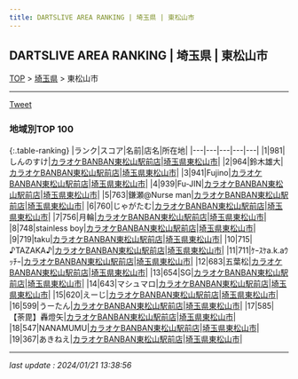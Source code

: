 ```yaml
---
title: DARTSLIVE AREA RANKING | 埼玉県 | 東松山市
---
```

## DARTSLIVE AREA RANKING | 埼玉県 | 東松山市

[TOP](/darts/rank/) > [埼玉県](/darts/rank/埼玉県/) > 東松山市

___

<a href="https://twitter.com/share?ref_src=twsrc%5Etfw" data-text="DARTSLIVE AREA RANKING | 埼玉県東松山市" class="twitter-share-button" data-via="DARTSLIVE" data-hashtags="DARTSLIVE" data-related="DARTSLIVE" data-show-count="false">Tweet</a>

### 地域別TOP 100

{:.table-ranking}
|ランク|スコア|名前|店名|所在地|
|---|---|---|---|---|
|1|981|しんのすけ|<a href="https://search.dartslive.com/jp/shop/90599e9d01166a770d9b047a20a7ba1e">カラオケBANBAN東松山駅前店</a>|<a href="/darts/rank/埼玉県/東松山市">埼玉県東松山市</a>|
|2|964|鈴木雄大|<a href="https://search.dartslive.com/jp/shop/90599e9d01166a770d9b047a20a7ba1e">カラオケBANBAN東松山駅前店</a>|<a href="/darts/rank/埼玉県/東松山市">埼玉県東松山市</a>|
|3|941|Fujino|<a href="https://search.dartslive.com/jp/shop/90599e9d01166a770d9b047a20a7ba1e">カラオケBANBAN東松山駅前店</a>|<a href="/darts/rank/埼玉県/東松山市">埼玉県東松山市</a>|
|4|939|Fu-JIN|<a href="https://search.dartslive.com/jp/shop/90599e9d01166a770d9b047a20a7ba1e">カラオケBANBAN東松山駅前店</a>|<a href="/darts/rank/埼玉県/東松山市">埼玉県東松山市</a>|
|5|763|鎌瀬@Nurse man|<a href="https://search.dartslive.com/jp/shop/90599e9d01166a770d9b047a20a7ba1e">カラオケBANBAN東松山駅前店</a>|<a href="/darts/rank/埼玉県/東松山市">埼玉県東松山市</a>|
|6|760|じゃがたむ|<a href="https://search.dartslive.com/jp/shop/90599e9d01166a770d9b047a20a7ba1e">カラオケBANBAN東松山駅前店</a>|<a href="/darts/rank/埼玉県/東松山市">埼玉県東松山市</a>|
|7|756|月輪|<a href="https://search.dartslive.com/jp/shop/90599e9d01166a770d9b047a20a7ba1e">カラオケBANBAN東松山駅前店</a>|<a href="/darts/rank/埼玉県/東松山市">埼玉県東松山市</a>|
|8|748|stainless boy|<a href="https://search.dartslive.com/jp/shop/90599e9d01166a770d9b047a20a7ba1e">カラオケBANBAN東松山駅前店</a>|<a href="/darts/rank/埼玉県/東松山市">埼玉県東松山市</a>|
|9|719|taku|<a href="https://search.dartslive.com/jp/shop/90599e9d01166a770d9b047a20a7ba1e">カラオケBANBAN東松山駅前店</a>|<a href="/darts/rank/埼玉県/東松山市">埼玉県東松山市</a>|
|10|715|♪TAZAKA♪|<a href="https://search.dartslive.com/jp/shop/90599e9d01166a770d9b047a20a7ba1e">カラオケBANBAN東松山駅前店</a>|<a href="/darts/rank/埼玉県/東松山市">埼玉県東松山市</a>|
|11|711|ｹｰｽｹa.k.aｳｯﾁｰ|<a href="https://search.dartslive.com/jp/shop/90599e9d01166a770d9b047a20a7ba1e">カラオケBANBAN東松山駅前店</a>|<a href="/darts/rank/埼玉県/東松山市">埼玉県東松山市</a>|
|12|683|五葉松|<a href="https://search.dartslive.com/jp/shop/90599e9d01166a770d9b047a20a7ba1e">カラオケBANBAN東松山駅前店</a>|<a href="/darts/rank/埼玉県/東松山市">埼玉県東松山市</a>|
|13|654|SG|<a href="https://search.dartslive.com/jp/shop/90599e9d01166a770d9b047a20a7ba1e">カラオケBANBAN東松山駅前店</a>|<a href="/darts/rank/埼玉県/東松山市">埼玉県東松山市</a>|
|14|643|マシュマロ|<a href="https://search.dartslive.com/jp/shop/90599e9d01166a770d9b047a20a7ba1e">カラオケBANBAN東松山駅前店</a>|<a href="/darts/rank/埼玉県/東松山市">埼玉県東松山市</a>|
|15|620|えーじ|<a href="https://search.dartslive.com/jp/shop/90599e9d01166a770d9b047a20a7ba1e">カラオケBANBAN東松山駅前店</a>|<a href="/darts/rank/埼玉県/東松山市">埼玉県東松山市</a>|
|16|599|うーたん|<a href="https://search.dartslive.com/jp/shop/90599e9d01166a770d9b047a20a7ba1e">カラオケBANBAN東松山駅前店</a>|<a href="/darts/rank/埼玉県/東松山市">埼玉県東松山市</a>|
|17|585|【荼毘】轟燈矢|<a href="https://search.dartslive.com/jp/shop/90599e9d01166a770d9b047a20a7ba1e">カラオケBANBAN東松山駅前店</a>|<a href="/darts/rank/埼玉県/東松山市">埼玉県東松山市</a>|
|18|547|NANAMUMU|<a href="https://search.dartslive.com/jp/shop/90599e9d01166a770d9b047a20a7ba1e">カラオケBANBAN東松山駅前店</a>|<a href="/darts/rank/埼玉県/東松山市">埼玉県東松山市</a>|
|19|367|あきねえ|<a href="https://search.dartslive.com/jp/shop/90599e9d01166a770d9b047a20a7ba1e">カラオケBANBAN東松山駅前店</a>|<a href="/darts/rank/埼玉県/東松山市">埼玉県東松山市</a>|



___

_last update : 2024/01/21 13:38:56_


<script src="https://cdnjs.cloudflare.com/ajax/libs/jquery/3.6.1/jquery.min.js" integrity="sha512-aVKKRRi/Q/YV+4mjoKBsE4x3H+BkegoM/em46NNlCqNTmUYADjBbeNefNxYV7giUp0VxICtqdrbqU7iVaeZNXA==" crossorigin="anonymous" referrerpolicy="no-referrer"></script>
<script src="https://cdnjs.cloudflare.com/ajax/libs/jquery.tablesorter/2.31.3/js/jquery.tablesorter.min.js" integrity="sha512-qzgd5cYSZcosqpzpn7zF2ZId8f/8CHmFKZ8j7mU4OUXTNRd5g+ZHBPsgKEwoqxCtdQvExE5LprwwPAgoicguNg==" crossorigin="anonymous" referrerpolicy="no-referrer"></script>
<link rel="stylesheet" href="https://cdnjs.cloudflare.com/ajax/libs/jquery.tablesorter/2.31.3/css/theme.default.min.css" integrity="sha512-wghhOJkjQX0Lh3NSWvNKeZ0ZpNn+SPVXX1Qyc9OCaogADktxrBiBdKGDoqVUOyhStvMBmJQ8ZdMHiR3wuEq8+w==" crossorigin="anonymous" referrerpolicy="no-referrer" />
<script>
$(function() {
    $(".table-ranking").tablesorter({sortList:[[0, 0]]});
});
</script>

<script async src="https://platform.twitter.com/widgets.js" charset="utf-8"></script>